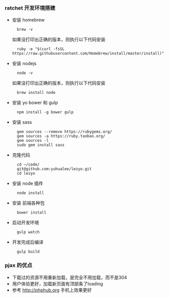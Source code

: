 ### ratchet 开发环境搭建
* 安装 homebrew
		
		brew -v
	如果没打印出正确的版本，则执行以下代码安装

		ruby -e "$(curl -fsSL https://raw.githubusercontent.com/Homebrew/install/master/install)"

* 安装 nodejs 
	
		node -v

	如果没打印出正确的版本，则执行以下代码安装
		
		brew install node
		
* 安装 yo bower 和 gulp

		npm install -g bower gulp

* 安装 sass
		
		gem sources --remove https://rubygems.org/
		gem sources -a https://ruby.taobao.org/
		gem sources -l
		sudo gem install sass
		
* 克隆代码
		
		cd ~/code/
		git@github.com:yuhualee/lezyo.git
		cd lezyo
		
* 安装 node 插件
		
		node install
		
* 安装 前端各种包
	
		bower install

* 启动开发环境
	
		gulp watch

* 开发完成后编译
	
		gulp build
		
		
		
		
### pjax 的优点
* 下载过的资源不用重新加载，是完全不用加载，而不是304
* 用户体验更好，加载新页面有顶部条了loading
* 参考 http://phphub.org 手机上效果更好

		
